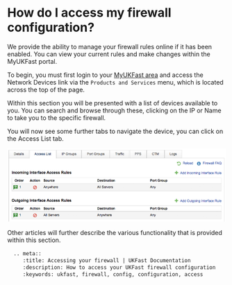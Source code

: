 # How do I access my firewall configuration?

We provide the ability to manage your firewall rules online if it has been enabled. You can view your current rules and make changes within the MyUKFast portal.

To begin, you must first login to your [MyUKFast area](https://www.ukfast.co.uk/myukfast.html) and access the Network Devices link via the `Products and Services` menu, which is located across the top of the page.

Within this section you will be presented with a list of devices available to you. You can search and browse through these, clicking on the IP or Name to take you to the specific firewall.

You will now see some further tabs to navigate the device, you can click on the Access List tab.

![Access Lists](files/access-list-1.png)

Other articles will further describe the various functionality that is provided within this section.

```eval_rst
  .. meta::
     :title: Accessing your firewall | UKFast Documentation
     :description: How to access your UKFast firewall configuration
     :keywords: ukfast, firewall, config, configuration, access
```
